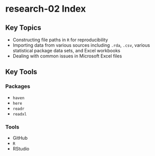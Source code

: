 # research-02 Index

## Key Topics

* Constructing file paths in `R` for reproducibility
* Importing data from various sources including `.rda`, `.csv`, various statistical package data sets, and Excel workbooks
* Dealing with common issues in Microsoft Excel files

## Key Tools

### Packages

* `haven`
* `here`
* `readr`
* `readxl`

### Tools

* GitHub
* `R`
* RStudio

